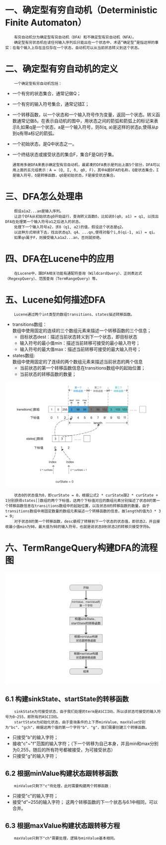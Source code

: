 # 一、确定型有穷自动机（Deterministic Finite Automaton）
        有穷自动机分为确定型有穷自动机（DFA）和不确定型有穷自动机（NFA）。
        确定型有穷状态机在读任何输入序列后只能出在一个状态中，术语“确定型”是指这样的事实：在每个输入上存在且仅存在一个状态，自动机可以从当前状态转义到这个状态。
# 二、确定型有穷自动机的定义
        一个确定型有穷自动机包括：
  - 一个有穷的状态集合，通常记做Q；
  - 一个有穷的输入符号集合，通常记错Σ；
  - 一个转移函数，以一个状态和一个输入符号作为变量，返回一个状态。转义函数通常记做δ。在表示自动机的图中，用状态之间的箭弧和箭弧上的标记来表示δ,如果q是一个状态，a是一个输入符号，则δ(q, a)是这样的状态p,使得从p到q有带a标记的箭弧。
  - 一个初始状态，是Q中状态之一。
  - 一个终结状态或接受状态的集合F，集合F是Q的子集。  

        通常用多谢DFA来表示确定型有穷自动机，最紧凑的DFA表示是列出上面5个部分，DFA可以用上面的五元组表示：A = (Q, Σ, δ, q0, F)，其中A是DFA的名称，Q是状态集合，Σ是输入符号，δ是转移函数，q0是初始状态，F是接受状态集合。
# 三、DFA怎么处理串
        假设a1a2...an是输入序列。
        让这个DFA从初始状态q0开始运行，查询转义函数δ，比如说δ(q0, a1) = q1, 以找出DFA在处理第一个输入符号a1之后进入的状态。
        处理下一个输入符号a2，求δ（q1, a2)的值，假设这个状态是q2。
        以这种方式继续下去，找出状态q3、q4、...qn,使得对每个i,δ(qi-1, ai) = qi。
        如果qn属于F，则接受输入a1a2...an，否则就拒绝。
# 四、DFA在Lucene中的应用
        在Lucene中，跟DFA相关功能有通配符查询（WildcardQuery）、正则表达式（RegexpQuery）、范围查询（TermRangeQuery）等。

# 五、Lucene如何描述DFA
        Lucene通过两个int类型的数组transitions、states描述转移函数。
  - transitions数组：  
        数组中使用固定的连续的三个数组元素来描述一个转移函数的三个信息；
    - 目标状态dest：描述当前状态转义到下一个状态，即目标状态
    - 输入符号的最小值min：描述当前转移可接受的最小输入符号；
    - 输入符号的最大值max：描述当前转移可接受的最大输入符号；
  - states数组:  
        数组中使用固定的了连续的两个数组元素来描述当前状态的两个信息
    - 当前状态的第一个转移函数信息在transitions数组中的起始位置；
    - 当前状态的转移函数的数量；

![image](/resource/images/lucene中dfa描述.png)   

        状态0的状态值为0，即curState = 0，根据公式2 * curState跟2 * curState + 1分别获得states[]数组的两个下标值，这两个下标值对应的数组元素分别描述了状态0的第一个转移函数信息在transitions数组中的起始位置，以及状态0的转移函数的数量，由于transitions数组中用固定数量的数组元素描述一个转移函数的信息，故length的值为3 * 3 = 9;
        对于状态0的第一个转移函数，desc藐视了转移到下一个状态的状态值，即状态2，并且接收最小值min为98，最大值为98的输入符号，也就是说状态0到状态2的转移只接受字符b。

# 六、TermRangeQuery构建DFA的流程图

![image](/resource/images/dfa构建流程图.png)  

## 6.1 构建sinkState、startState的转移函数
        sinkState为可接受状态，由于我们处理的term是ASCII码，所以该状态可接受的输入符号为0~255，即所有的ASCII码。
        startState为初始化状态，由于查询条件的上下界minValue、maxValue分别为"bc"、"gch"，根据这两个值的第一个字符"b"、"g"，我们需要创建三个转移函数。
  - 只接受"b"的输入字符；
  - 接收"c"~"f"范围的输入字符；（下一个转移为自己本身，并且min和max分别为0,255，随后的所有符号都被接受，为可接受状态）
  - 只接受"g"的输入字符；
## 6.2 根据minValue构建状态跟转移函数
        minValue只剩下"c"待处理，此时需要构建两个转移函数：
  - 只接受"c"的输入字符；
  - 接受"d"~255的输入字符；
        这两个转移函数的下一个状态与6.1中相同，可以合并。
## 6.3 根据maxValue构建状态跟转移方程
        maxValue只剩下"ch"需要处理，逻辑与minValue基本相同。